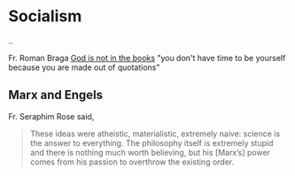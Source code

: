 # Socialism

..


Fr. Roman Braga [God is not in the books](https://www.youtube.com/watch?v=BtP-1x99Zw8)
"you don't have time to be yourself because you are made out of quotations"



## Marx and Engels

Fr. Seraphim Rose said,
> These ideas were atheistic, 
> materialistic, extremely naive: 
> science is the answer to everything. 
> The philosophy itself is 
> extremely stupid and there is 
> nothing much worth believing, 
> but his [Marx’s] power comes
> from his passion to overthrow
> the existing order.


























